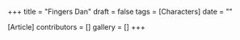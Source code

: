 +++
title = "Fingers Dan"
draft = false
tags = [Characters]
date = ""

[Article]
contributors = []
gallery = []
+++